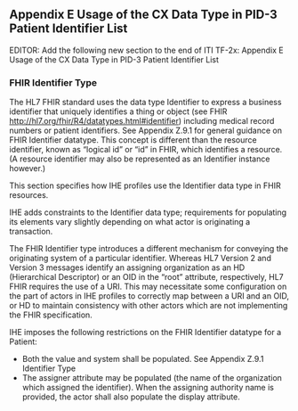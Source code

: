 ## Appendix E Usage of the CX Data Type in PID-3 Patient Identifier List

EDITOR: Add the following new section to the end of ITI TF-2x: Appendix E Usage of the CX Data Type in PID-3 Patient Identifier List

### FHIR Identifier Type

The HL7 FHIR standard uses the data type Identifier to express a business identifier that uniquely identifies a thing or object (see FHIR http://hl7.org/fhir/R4/datatypes.html#identifier) including medical record numbers or patient identifiers. See Appendix Z.9.1 for general guidance on FHIR Identifier datatype. This concept is different than the resource identifier, known as “logical id” or “id” in FHIR, which identifies a resource. (A resource identifier may also be represented as an Identifier instance however.) 

This section specifies how IHE profiles use the Identifier data type in FHIR resources. 

IHE adds constraints to the Identifier data type; requirements for populating its elements vary slightly depending on what actor is originating a transaction. 

The FHIR Identifier type introduces a different mechanism for conveying the originating system of a particular identifier. Whereas HL7 Version 2 and Version 3 messages identify an assigning organization as an HD (Hierarchical Descriptor) or an OID in the “root” attribute, respectively, HL7 FHIR requires the use of a URI. This may necessitate some configuration on the part of actors in IHE profiles to correctly map between a URI and an OID, or HD to maintain consistency with other actors which are not implementing the FHIR specification. 

IHE imposes the following restrictions on the FHIR Identifier datatype for a Patient:
* Both the value and system shall be populated. See Appendix Z.9.1 Identifier Type
* The assigner attribute may be populated (the name of the organization which assigned the identifier). When the assigning authority name is provided, the actor shall also populate the display attribute.


